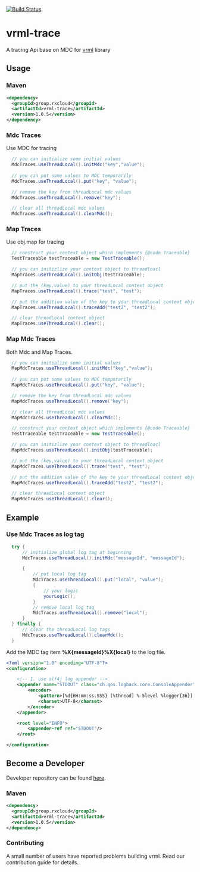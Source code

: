 [![Build Status](https://travis-ci.org/vavr-io/vavr-gson.svg?branch=master)](https://travis-ci.org/vavr-io/vavr-gson)

# vrml-trace

A tracing Api base on MDC for [vrml](https://github.com/kevinten10/vrml) library

## Usage

### Maven

```xml
<dependency>
  <groupId>group.rxcloud</groupId>
  <artifactId>vrml-trace</artifactId>
  <version>1.0.5</version>
</dependency>
```

### Mdc Traces

Use MDC for tracing

```java
  // you can initialize some initial values
  MdcTraces.useThreadLocal().initMdc("key","value");
  
  // you can put some values to MDC temporarily
  MdcTraces.useThreadLocal().put("key", "value");

  // remove the key from threadLocal mdc values
  MdcTraces.useThreadLocal().remove("key");

  // clear all threadLocal mdc values
  MdcTraces.useThreadLocal().clearMdc();
```

### Map Traces

Use obj.map for tracing

```java
  // construct your context object which implements {@code Traceable}
  TestTraceable testTraceable = new TestTraceable();

  // you can initizlize your context object to threadloacl
  MapTraces.useThreadLocal().initObj(testTraceable);

  // put the (key,value) to your threadLocal context object
  MapTraces.useThreadLocal().trace("test", "test");

  // put the addition value of the key to your threadLocal context object
  MapTraces.useThreadLocal().traceAdd("test2", "test2");

  // clear threadLocal context object
  MapTraces.useThreadLocal().clear();
```

### Map Mdc Traces

Both Mdc and Map Traces.

```java
  // you can initialize some initial values
  MapMdcTraces.useThreadLocal().initMdc("key","value");
  
  // you can put some values to MDC temporarily
  MapMdcTraces.useThreadLocal().put("key", "value");

  // remove the key from threadLocal mdc values
  MapMdcTraces.useThreadLocal().remove("key");

  // clear all threadLocal mdc values
  MapMdcTraces.useThreadLocal().clearMdc();
```

```java
  // construct your context object which implements {@code Traceable}
  TestTraceable testTraceable = new TestTraceable();

  // you can initizlize your context object to threadloacl
  MapMdcTraces.useThreadLocal().initObj(testTraceable);

  // put the (key,value) to your threadLocal context object
  MapMdcTraces.useThreadLocal().trace("test", "test");

  // put the addition value of the key to your threadLocal context object
  MapMdcTraces.useThreadLocal().traceAdd("test2", "test2");

  // clear threadLocal context object
  MapMdcTraces.useThreadLocal().clear();
```

## Example

### Use Mdc Traces as log tag

```java
  try {
      // initialize global log tag at beginning
      MdcTraces.useThreadLocal().initMdc("messageId", "messageId");

      {
          // put local log tag
          MdcTraces.useThreadLocal().put("local", "value");
          {
              // your logic
              yourLogic();
          }
          // remove local log tag
          MdcTraces.useThreadLocal().remove("local");
      }
  } finally {
      // clear the threadLocal log tags
      MdcTraces.useThreadLocal().clearMdc();
  }
```

Add the MDC tag item **%X{messageId}%X{local}** to the log file.

```xml
<?xml version="1.0" encoding="UTF-8"?>
<configuration>

    <!-- 1. use slf4j log appender -->
    <appender name="STDOUT" class="ch.qos.logback.core.ConsoleAppender">
        <encoder>
            <pattern>[%d{HH:mm:ss.SSS} [%thread] %-5level %logger{36}] - %X{messageId}%X{local}%msg%n</pattern>
            <charset>UTF-8</charset>
        </encoder>
    </appender>

    <root level="INFO">
        <appender-ref ref="STDOUT"/>
    </root>

</configuration>
```

## Become a Developer

Developer repository can be found [here](https://github.com/kevinten10/vrml/tree/develop/vrml-trace).

### Maven

```xml
<dependency>
  <groupId>group.rxcloud</groupId>
  <artifactId>vrml-trace</artifactId>
  <version>1.0.5</version>
</dependency>
```

### Contributing

A small number of users have reported problems building vrml. Read our contribution guide for details.